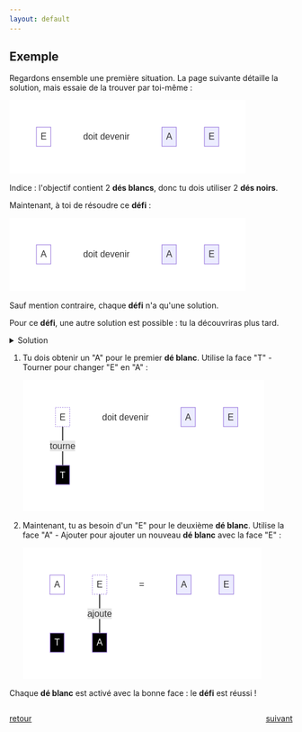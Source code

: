```yaml
---
layout: default
---
```


<div markdown="1">

## Exemple

Regardons ensemble une première situation. La page suivante détaille la solution, mais essaie de la trouver par toi-même :

![](assets/a.png)

Indice : l'objectif contient 2 **dés blancs**, donc tu dois utiliser 2 **dés noirs**.

Maintenant, à toi de résoudre ce **défi** :

![](assets/1.png)

Sauf mention contraire, chaque **défi** n'a qu'une solution.

Pour ce **défi**, une autre solution est possible : tu la découvriras plus tard.

<details markdown="on">
<summary>Solution</summary>

<img src="assets/1s.png" alt="">
</details>

</div>

<div markdown="1">

1. Tu dois obtenir un "A" pour le premier **dé blanc**. Utilise la face "T" - Tourner pour changer "E" en "A" :

    ![](assets/b.png)

2. Maintenant, tu as besoin d'un "E" pour le deuxième **dé blanc**. Utilise la face "A" - Ajouter pour ajouter un nouveau **dé blanc** avec la face "E" :

    ![](assets/c.png)

Chaque **dé blanc** est activé avec la bonne face : le **défi** est réussi !

</div>

<div markdown="1" style="grid-column: 1 / -1; display: flex; justify-content: space-between">

[retour](./1)

[suivant](./3)

</div>
